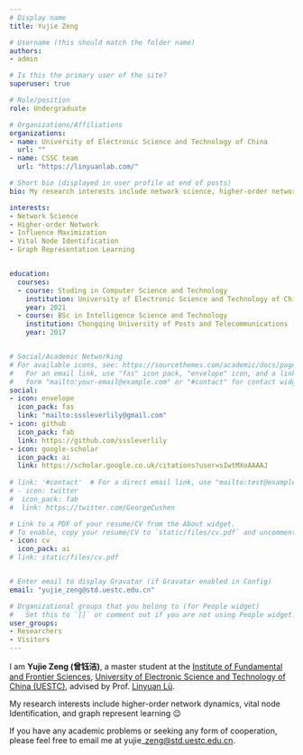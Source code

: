 ```yaml
---
# Display name
title: Yujie Zeng

# Username (this should match the folder name)
authors:
- admin

# Is this the primary user of the site?
superuser: true

# Role/position
role: Undergraduate

# Organizations/Affiliations
organizations:
- name: University of Electronic Science and Technology of China 
  url: ""
- name: CSSC team
  url: "https://linyuanlab.com/"

# Short bio (displayed in user profile at end of posts)
bio: My research interests include network science, higher-order network and vital node identification.

interests:
- Network Science
- Higher-order Network
- Influence Maximization
- Vital Node Identification
- Graph Representation Learning


education:
  courses:
  - course: Studing in Computer Science and Technology
    institution: University of Electronic Science and Technology of China (UESTC)
    year: 2021
  - course: BSc in Intelligence Science and Technology
    institution: Chongqing University of Posts and Telecommunications (CQUPT)
    year: 2017


# Social/Academic Networking
# For available icons, see: https://sourcethemes.com/academic/docs/page-builder/#icons
#   For an email link, use "fas" icon pack, "envelope" icon, and a link in the
#   form "mailto:your-email@example.com" or "#contact" for contact widget.
social:
- icon: envelope
  icon_pack: fas
  link: "mailto:sssleverlily@gmail.com"
- icon: github
  icon_pack: fab
  link: https://github.com/sssleverlily
- icon: google-scholar
  icon_pack: ai
  link: https://scholar.google.co.uk/citations?user=sIwtMXoAAAAJ
  
# link: '#contact'  # For a direct email link, use "mailto:test@example.org".
# - icon: twitter
#  icon_pack: fab
#  link: https://twitter.com/GeorgeCushen

# Link to a PDF of your resume/CV from the About widget.
# To enable, copy your resume/CV to `static/files/cv.pdf` and uncomment the lines below.
- icon: cv
  icon_pack: ai
# link: static/files/cv.pdf


# Enter email to display Gravatar (if Gravatar enabled in Config)
email: "yujie_zeng@std.uestc.edu.cn"

# Organizational groups that you belong to (for People widget)
#   Set this to `[]` or comment out if you are not using People widget.
user_groups:
- Researchers
- Visitors
---
```


I am **Yujie Zeng (曾钰洁)**, a master student at the [Institute of Fundamental and Frontier Sciences](https://www.iffs.uestc.edu.cn/), [University of Electronic Science and Technology of China (UESTC)](https://www.uestc.edu.cn/), advised by Prof. [Linyuan Lü](https://linyuanlab.com/).

My research interests include higher-order network dynamics, vital node Identification, and graph represent learning :wink:

If you have any academic problems or seeking any form of cooperation, please feel free to email me at yujie\_zeng@std.uestc.edu.cn. 

